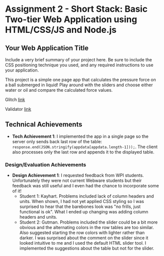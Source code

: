 Assignment 2 - Short Stack: Basic Two-tier Web Application using HTML/CSS/JS and Node.js  
===

## Your Web Application Title
Include a very brief summary of your project here. Be sure to include the CSS positioning technique you used, and any required instructions to use your application.

This project is a simple one page app that calculates the pressure force on a ball submerged in liquid! Play around with the sliders and choose either water or oil and compare the calculated force values.

Glitch [link](https://piquant-feline-allium.glitch.me)

Validator [link](https://validator.w3.org/nu/?doc=https%3A%2F%2Fpiquant-feline-allium.glitch.me)


## Technical Achievements
- **Tech Achievement 1**: I implemented the app in a single page so the server only sends back last row of the table: `response.end(JSON.stringify(appdata[appdata.length-1]));`. The client also processes only the last row and appends it to the displayed table.


### Design/Evaluation Achievements
- **Design Achievement 1**: I requested feedback from WPI students. Unfortunately they were not current Webware students but their feedback was still useful and I even had the chance to incorporate some of it!
    - Student 1: Kayhart. Problems included lack of column headers and units. When shown, I had not yet applied CSS styling so I was surprised to hear that the barebones look was "no frills, just functional is ok". What I ended up changing was adding column headers and units.
    - Student 2: Gutman. Problems included the slider could be a bit more obvious and the alternating colors in the row tables are too similar. Also suggested starting the row colors with lighter rather than darker. I was surprised about the comment on the slider since it looked intuitive to me and I used the default HTML slider tool. I implemented the suggestions about the table but not for the slider.
